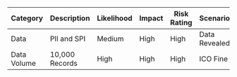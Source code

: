 | Category     | Description   | Likelihood | Impact | Risk Rating | Scenario           |
|--------------|---------------|------------|--------|-------------|--------------------|
| Data         | PII and SPI   | Medium     | High   | High        | Data Revealed      |
| Data Volume  | 10,000 Records| High       | High   | High        | ICO Fine           |
